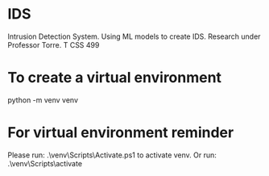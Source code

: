 # IDS
Intrusion Detection System. Using ML models to create IDS. Research under Professor Torre. T CSS 499

# To create a virtual environment
python -m venv venv

# For virtual environment reminder
Please run: .\venv\Scripts\Activate.ps1 to activate venv.
Or run: .\venv\Scripts\activate